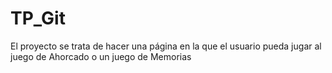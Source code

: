 # TP_Git

El proyecto se trata de hacer una página en la que el usuario pueda jugar al juego de Ahorcado o un juego de Memorias
